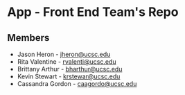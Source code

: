 App - Front End Team's Repo
===


Members
---
+ Jason Heron - jheron@ucsc.edu
+ Rita Valentine - rvalenti@ucsc.edu
+ Brittany Arthur - bharthur@ucsc.edu
+ Kevin Stewart - krstewar@ucsc.edu
+ Cassandra Gordon - caagordo@ucsc.edu